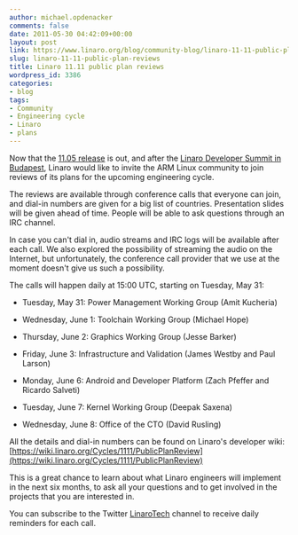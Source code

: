 ```yaml
---
author: michael.opdenacker
comments: false
date: 2011-05-30 04:42:09+00:00
layout: post
link: https://www.linaro.org/blog/community-blog/linaro-11-11-public-plan-reviews/
slug: linaro-11-11-public-plan-reviews
title: Linaro 11.11 public plan reviews
wordpress_id: 3386
categories:
- blog
tags:
- Community
- Engineering cycle
- Linaro
- plans
---
```


Now that the [11.05 release](/linaro-blog/2011/05/28/linaro-11-05-released/) is out, and after the [Linaro Developer Summit in Budapest](https://wiki.linaro.org/Events/2011-05-LDS), Linaro would like to invite the ARM Linux community to join reviews of its plans for the upcoming engineering cycle.

The reviews are available through conference calls that everyone can join, and dial-in numbers are given for a big list of countries. Presentation slides will be given ahead of time. People will be able to ask questions through an IRC channel.

In case you can't dial in, audio streams and IRC logs will be available after each call. We also explored the possibility of streaming the audio on the Internet, but unfortunately, the conference call provider that we use at the moment doesn't give us such a possibility.

The calls will happen daily at 15:00 UTC, starting on Tuesday, May 31:




  * Tuesday, May 31: Power Management Working Group (Amit Kucheria)


  * Wednesday, June 1: Toolchain Working Group (Michael Hope)


  * Thursday, June 2: Graphics Working Group (Jesse Barker)


  * Friday, June 3: Infrastructure and Validation (James Westby and Paul Larson)


  * Monday, June 6: Android and Developer Platform (Zach Pfeffer and Ricardo Salveti)


  * Tuesday, June 7: Kernel Working Group (Deepak Saxena)


  * Wednesday, June 8: Office of the CTO (David Rusling)


All the details and dial-in numbers can be found on Linaro's developer wiki: [https://wiki.linaro.org/Cycles/1111/PublicPlanReview](https://wiki.linaro.org/Cycles/1111/PublicPlanReview)

This is a great chance to learn about what Linaro engineers will implement in the next six months, to ask all your questions and to get involved in the projects that you are interested in.

You can subscribe to the Twitter [LinaroTech](http://twitter.com/#!/LinaroTech) channel to receive daily reminders for each call.
